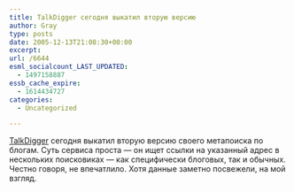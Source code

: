 ```yaml
---
title: TalkDigger сегодня выкатил вторую версию
author: Gray
type: posts
date: 2005-12-13T21:08:30+00:00
excerpt:
url: /6644
esml_socialcount_LAST_UPDATED:
  - 1497158887
essb_cache_expire:
  - 1614434727
categories:
  - Uncategorized

---
```








<a href="http://www.talkdigger.com/" target="_blank">TalkDigger</a> сегодня выкатил вторую версию своего метапоиска по блогам. Суть сервиса проста &#8212; он ищет ссылки на указанный адрес в нескольких поисковиках &#8212; как специфически блоговых, так и обычных.  
Честно говоря, не впечатлило. Хотя данные заметно посвежели, на мой взгляд.